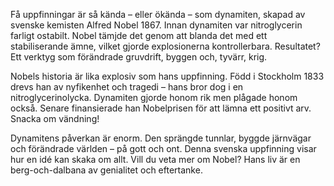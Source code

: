 Få uppfinningar är så kända – eller ökända – som dynamiten, skapad av svenske kemisten Alfred Nobel 1867. Innan dynamiten var nitroglycerin farligt ostabilt. Nobel tämjde det genom att blanda det med ett stabiliserande ämne, vilket gjorde explosionerna kontrollerbara. Resultatet? Ett verktyg som förändrade gruvdrift, byggen och, tyvärr, krig.

Nobels historia är lika explosiv som hans uppfinning. Född i Stockholm 1833 drevs han av nyfikenhet och tragedi – hans bror dog i en nitroglycerinolycka. Dynamiten gjorde honom rik men plågade honom också. Senare finansierade han Nobelprisen för att lämna ett positivt arv. Snacka om vändning!

Dynamitens påverkan är enorm. Den sprängde tunnlar, byggde järnvägar och förändrade världen – på gott och ont. Denna svenska uppfinning visar hur en idé kan skaka om allt. Vill du veta mer om Nobel? Hans liv är en berg-och-dalbana av genialitet och eftertanke.